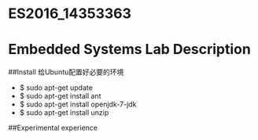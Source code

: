 # ES2016_14353363
Embedded Systems Lab
Description
===

##Install
给Ubuntu配置好必要的环境

* $ sudo apt-get update
* $ sudo apt-get install ant
* $ sudo apt-get install openjdk-7-jdk
* $ sudo apt-get install unzip

##Experimental experience
